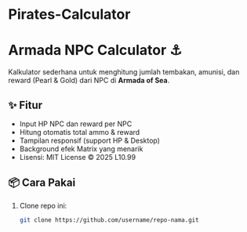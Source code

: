 # Pirates-Calculator
# Armada NPC Calculator ⚓

Kalkulator sederhana untuk menghitung jumlah tembakan, amunisi, dan reward (Pearl & Gold) dari NPC di **Armada of Sea**.

## ✨ Fitur
- Input HP NPC dan reward per NPC
- Hitung otomatis total ammo & reward
- Tampilan responsif (support HP & Desktop)
- Background efek Matrix yang menarik
- Lisensi: MIT License © 2025 L10.99

## 📦 Cara Pakai
1. Clone repo ini:
   ```bash
   git clone https://github.com/username/repo-nama.git
